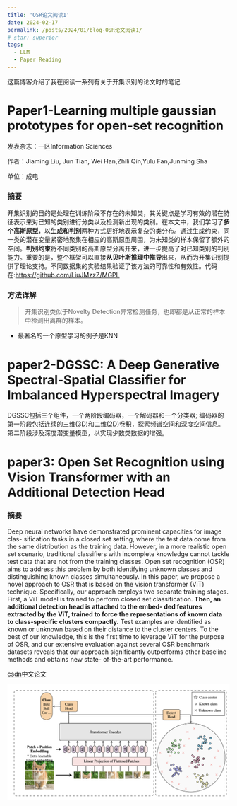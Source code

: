```yaml
---
title: 'OSR论文阅读1'
date: 2024-02-17
permalink: /posts/2024/01/blog-OSR论文阅读1/
# star: superior
tags:
  - LLM
  - Paper Reading
---
```


这篇博客介绍了我在阅读一系列有关于开集识别的论文时的笔记

# Paper1-Learning multiple gaussian prototypes for open-set recognition 

发表杂志：一区Information Sciences

作者：Jiaming Liu, Jun Tian, Wei Han,Zhili Qin,Yulu Fan,Junming Sha

单位：成电


### 摘要
开集识别的目的是处理在训练阶段不存在的未知类，其关键点是学习有效的潜在特征表示来对已知的类别进行分类以及检测新出现的类别。在本文中，我们学习了**多个高斯原型**，以**生成和判别**两种方式更好地表示复杂的类分布。通过生成约束，同一类的潜在变量紧密地聚集在相应的高斯原型周围，为未知类的样本保留了额外的空间。**判别约束**将不同类别的高斯原型分离开来，进一步提高了对已知类别的判别能力。重要的是，整个框架可以直接**从贝叶斯推理中推导**出来，从而为开集识别提供了理论支持。不同数据集的实验结果验证了该方法的可靠性和有效性。代码在:https://github.com/LiuJMzzZ/MGPL

### 方法详解

> 开集识别类似于Novelty Detection异常检测任务，也即都是从正常的样本中检测出离群的样本。

* 最著名的一个原型学习的例子是KNN


# paper2-DGSSC: A Deep Generative Spectral-Spatial Classifier for Imbalanced Hyperspectral Imagery

DGSSC包括三个组件，一个两阶段编码器，一个解码器和一个分类器;
编码器的第一阶段包括连续的三维(3D)和二维(2D)卷积，探索频谱空间和深度空间信息。
第二阶段涉及深度潜变量模型，以实现少数类数据的增强。


# paper3: Open Set Recognition using Vision Transformer with an Additional Detection Head

### 摘要
Deep neural networks have demonstrated prominent capacities for image clas- sification tasks in a closed set setting, where the test data come from the same distribution as the training data. However, in a more realistic open set scenario, traditional classifiers with incomplete knowledge cannot tackle test data that are not from the training classes. Open set recognition (OSR) aims to address this problem by both identifying unknown classes and distinguishing known classes simultaneously. In this paper, we propose a novel approach to OSR that is based on the vision transformer (ViT) technique. Specifically, our approach employs two separate training stages. First, a ViT model is trained to perform closed set classification. **Then, an additional detection head is attached to the embed- ded features extracted by the ViT, trained to force the representations of known data to class-specific clusters compactly.** Test examples are identified as known or unknown based on their distance to the cluster centers. To the best of our knowledge, this is the first time to leverage ViT for the purpose of OSR, and our extensive evaluation against several OSR benchmark datasets reveals that our approach significantly outperforms other baseline methods and obtains new state- of-the-art performance.

[csdn中文论文](https://blog.csdn.net/pingguolou/article/details/125180506)

![OSR-Vit示意图](/images/blog/BlogOSR/image.png)